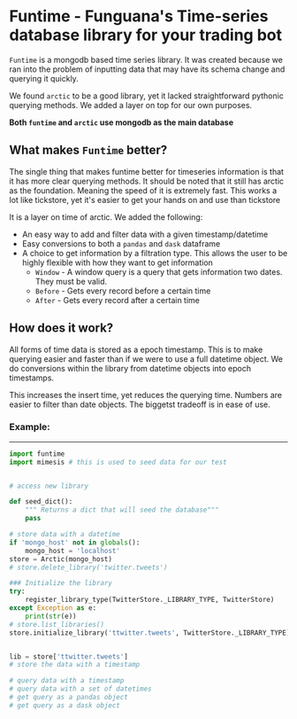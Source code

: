 # Funtime - Funguana's Time-series database library for your trading bot

`Funtime` is a mongodb based time series library. It was created because we ran into the problem of inputting data that may have its schema change and querying it quickly.

We found `arctic` to be a good library, yet it lacked straightforward pythonic querying methods. We added a layer on top for our own purposes.

**Both `funtime` and `arctic` use mongodb as the main database**


## What makes `Funtime` better?
The single thing that makes funtime better for timeseries information is that it has more clear querying methods. It should be noted that it still has arctic as the foundation. Meaning the speed of it is extremely fast. This works a lot like tickstore, yet it's easier to get your hands on and use than tickstore

It is a layer on time of arctic. We added the following:

* An easy way to add and filter data with a given timestamp/datetime
* Easy conversions to both a `pandas` and `dask` dataframe
* A choice to get information by a filtration type. This allows the user to be highly flexible with how they want to get information
    * `Window` - A window query is a query that gets information two dates. They must be valid.
    * `Before` - Gets every record before a certain time
    * `After` - Gets every record after a certain time


## How does it work?
All forms of time data is stored as a epoch timestamp. This is to make querying easier and faster than if we were to use a full datetime object. We do conversions within the library from datetime objects into epoch timestamps.

This increases the insert time, yet reduces the querying time. Numbers are easier to filter than date objects. The biggetst tradeoff is in ease of use.

### Example:
---
```python
import funtime
import mimesis # this is used to seed data for our test


# access new library

def seed_dict():
    """ Returns a dict that will seed the database"""
    pass

# store data with a datetime
if 'mongo_host' not in globals():
    mongo_host = 'localhost'
store = Arctic(mongo_host)
# store.delete_library('twitter.tweets')

### Initialize the library
try:
    register_library_type(TwitterStore._LIBRARY_TYPE, TwitterStore)
except Exception as e:
    print(str(e))
# store.list_libraries()
store.initialize_library('ttwitter.tweets', TwitterStore._LIBRARY_TYPE)


lib = store['ttwitter.tweets']
# store the data with a timestamp

# query data with a timestamp
# query data with a set of datetimes
# get query as a pandas object
# get query as a dask object
```